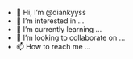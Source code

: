 - 👋 Hi, I’m @diankyyss
- 👀 I’m interested in ...
- 🌱 I’m currently learning ...
- 💞️ I’m looking to collaborate on ...
- 📫 How to reach me ...

<!---
diankyyss/diankyyss is a ✨ special ✨ repository because its `README.md` (this file) appears on your GitHub profile.
You can click the Preview link to take a look at your changes.
--->
